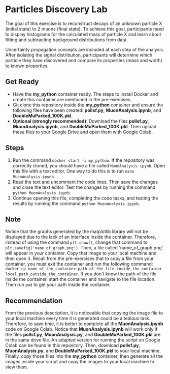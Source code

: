 # **Particles Discovery Lab**

The goal of this exercise is to reconstruct decays of an unknown particle X (initial state) to 2 muons (final state). To achieve this goal, participants need to display histograms for the calculated mass of particle X and learn about fitting and subtracting background distributions from data.

Uncertainty propagation concepts are included at each step of the analysis. After isolating the signal distribution, participants will determine which particle they have discovered and compare its properties (mass and width) to known properties.

## **Get Ready**

* Have the **my_python** container ready. The steps to install Docker and create this container are mentioned in the pre-exercises.
* Git clone this repository inside the **my_python** container and ensure the following files have been created: **pollsf.py**, **MuonAnalysis.ipynb**, and **DoubleMuParked_100K.pkl**.
* **Optional (strongly recommended)**: Download the files **pollsf.py**, **MuonAnalysis.ipynb**, and **DoubleMuParked_100K.pkl**. Then upload these files to your Google Drive and open them with Google Colab.

## **Steps**

1. Run the command `docker start -i my_python`. If the repository was correctly cloned, you should have a file called `MuonAnalysis.ipynb`. Open this file with a text editor. One way to do this is to run `nano MuonAnalysis.ipynb`.
2. Read the text and uncomment the code lines. Then save the changes and close the text editor. Test the changes by running the command `python MuonAnalysis.ipynb`.
3. Continue opening this file, completing the code tasks, and testing the results by running the command `python MuonAnalysis.ipynb`.

## **Note**

Notice that the graphs generated by the matplotlib library will not be displayed due to the lack of an interface inside the container. Therefore, instead of using the command `plt.show()`, change that command to `plt.savefig('name_of_graph.png')`. Then, a file called 'name_of_graph.png' will appear in your container. Copy that image to your local machine and then open it. Recall from the pre-exercises that to copy a file from your container, you must exit the container and run the following command: `docker cp name_of_the_container:path_of_the_file_inside_the_container local_path_outside_the_container`. If you don't know the path of the file inside the container, start the container and navigate to the file location. Then run `pwd` to get your path inside the container.

## **Recommendation**

From the previous description, it is noticeable that copying the image file to your local machine every time it is generated could be a tedious task. Therefore, to save time, it is better to complete all the **MuonAnalysis.ipynb** code on Google Colab. Notice that **MuonAnalysis.ipynb** will work only if the files **pollsf.py**, **MuonAnalysis.py**, and **DoubleMuParked_100K.pkl** are in the same drive file. An adapted version for running the script on Google Colab can be found in this repository. Then, download **pollsf.py**, **MuonAnalysis.py**, and **DoubleMuParked_100K.pkl** to your local machine. Finally, copy those files into the **my_python** container, then generate all the images inside your script and copy the images to your local machine to view them.
